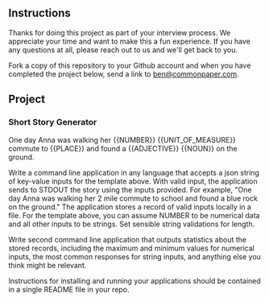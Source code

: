 ## Instructions

Thanks for doing this project as part of your interview process. We appreciate your time and want to make this a fun experience. If you have any questions at all, please reach out to us and we'll get back to you.

Fork a copy of this repository to your Github account and when you have completed the project below, send a link to ben@commonpaper.com.

## Project

### Short Story Generator

One day Anna was walking her {{NUMBER}} {{UNIT_OF_MEASURE}} commute to {{PLACE}} and found a {{ADJECTIVE}} {{NOUN}} on the ground.

Write a command line application in any language that accepts a json string of key-value inputs for the template above. With valid input, the application sends to STDOUT the story using the inputs provided. For example, "One day Anna was walking her 2 mile commute to school and found a blue rock on the ground." The application stores a record of valid inputs locally in a file. For the template above, you can assume NUMBER to be numerical data and all other inputs to be strings. Set sensible string validations for length.

Write second command line application that outputs statistics about the stored records, including the maximum and minimum values for numerical inputs, the most common responses for string inputs, and anything else you think might be relevant.

Instructions for installing and running your applications should be contained in a single README file in your repo.
